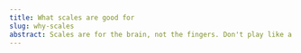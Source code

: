 ```yaml
---
title: What scales are good for
slug: why-scales
abstract: Scales are for the brain, not the fingers. Don't play like a robot.
---
```


